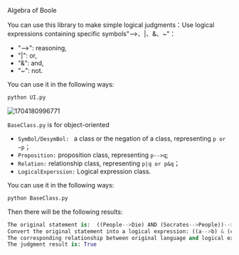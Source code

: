 Algebra of Boole

You can use this library to make simple logical judgments：Use logical expressions containing specific symbols"-->、|、&、~"：

+ "-->": reasoning,
+ "|": or,
+ "&": and,
+ "~": not.

You can use it in the following ways:

```python
python UI.py
```

![1704180996771](image/README/1704180996771.png)

 `BaseClass.py` is for object-oriented

+ `SymBol/DesymBol: ` a class or the negation of a class, representing `p or ~p`；
+ `Proposition:` proposition class, representing `p-->q`;
+ `Relation:` relationship class, representing `p|q or p&q`；
+ `LogicalExperssion:` Logical expression class.

You can use it in the following ways:

```python
python BaseClass.py
```

Then there will be the following results:

```python
The original statement is:  ((People-->Die) AND (Socrates-->People))-->((Socrates-->Die))
Convert the original statement into a logical expression: ((a-->b) & (c-->a))-->((c-->b))
The corresponding relationship between original language and logical expression symbols is: {'People': 'a', 'Die': 'b', 'Socrates': 'c'}
The judgment result is: True
```
